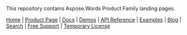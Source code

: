 This repository contains Aspose.Words Product Family landing pages.

[Home](https://www.aspose.com/) | [Product Page](https://products.aspose.com/words/cpp) | [Docs](https://docs.aspose.com/words/cpp/) | [Demos](https://products.aspose.app/words/family) | [API Reference](https://apireference.aspose.com/words/cpp) | [Examples](https://github.com/aspose-words/Aspose.Words-for-C) | [Blog](https://blog.aspose.com/category/words/) | [Search](https://search.aspose.com/) | [Free Support](https://forum.aspose.com/c/words) |  [Temporary License](https://purchase.aspose.com/temporary-license)

